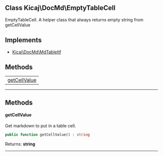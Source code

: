 ## Class Kicaj\DocMd\EmptyTableCell
EmptyTableCell.
A helper class that always returns empty string from getCellValue
## Implements

- [Kicaj\DocMd\MdTableItf](Kicaj-DocMd-MdTableItf.md)

## Methods

|                                |
| ------------------------------ |
| [getCellValue](#getcellvalue)  |

-------
## Methods
#### getCellValue
Get markdown to put in a table cell.
```php
public function getCellValue() : string
```

Returns: **string**

-------
